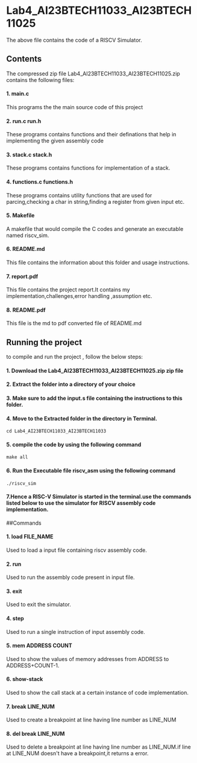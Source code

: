 # Lab4_AI23BTECH11033_AI23BTECH11025
The above file contains the code of a RISCV Simulator.
## Contents
The compressed zip file Lab4_AI23BTECH11033_AI23BTECH11025.zip contains the following files:
#### 1. main.c
This programs the the main source code of this project
#### 2. run.c run.h
These programs contains functions and their definations that help in implementing the given assembly code
#### 3. stack.c stack.h
These programs contains functions for implementation of a stack.
#### 4. functions.c functions.h 
These programs contains utility functions that are used for parcing,checking a char in string,finding a register from given input etc.
#### 5. Makefile
A makefile that would compile the C codes and generate an executable named riscv_sim.
#### 6. README.md
This file contains the information about this folder and usage instructions.
#### 7. report.pdf
This file contains the project report.It contains my implementation,challenges,error handling ,assumption etc.
#### 8. README.pdf
This file is the md to pdf converted file of README.md
## Running the project
to compile and run the project , follow the below steps:
#### 1. Download the Lab4_AI23BTECH11033_AI23BTECH11025.zip zip file
#### 2. Extract the folder into a directory of your choice
#### 3. Make sure to add the input.s file containing the instructions to this folder.
#### 4. Move to the Extracted folder in the directory in Terminal.
    cd Lab4_AI23BTECH11033_AI23BTECH11033
#### 5. compile the code by using the following command 
    make all
#### 6. Run the Executable file riscv_asm using the following command
    ./riscv_sim
#### 7.Hence a RISC-V Simulator is started in the terminal.use the commands listed below to use the simulator for RISCV assembly code implementation.
##Commands
#### 1. load FILE_NAME 
Used to load a input file containing riscv assembly code.
#### 2. run
Used to run the assembly code present in input file.
#### 3. exit
Used to exit the simulator.
#### 4. step
Used to run a single instruction of input assembly code.
#### 5. mem ADDRESS COUNT
Used to show the values of memory addresses from ADDRESS to ADDRESS+COUNT-1.
#### 6. show-stack
Used to show the call stack at a certain instance of code implementation.
#### 7. break LINE_NUM
Used to create a breakpoint at line having line number as LINE_NUM
#### 8. del break LINE_NUM
Used to delete a breakpoint at line having line number as LINE_NUM.if line at LINE_NUM doesn't have a breakpoint,it returns a error.

